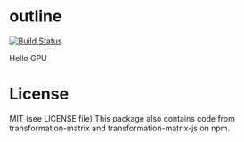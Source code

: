 # outline

[![Build Status](https://travis-ci.org/pinyin/outline.svg?branch=master)](https://travis-ci.org/pinyin/outline)

Hello GPU


# License
MIT (see LICENSE file)
This package also contains code from transformation-matrix and transformation-matrix-js on npm.
